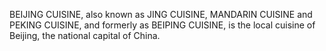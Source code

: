 BEIJING CUISINE, also known as JING CUISINE, MANDARIN CUISINE and PEKING CUISINE, and formerly as BEIPING CUISINE, is the local cuisine of Beijing, the national capital of China.
